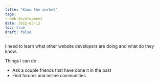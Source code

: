 ```yaml
---
title: "Know the market"
tags:
- web-development
date: 2022-03-13
toc: true
draft: false
---
```


I need to learn what other website developers are doing and what do they know.

Things I can do:
- Ask a couple friends that have done it in the past
- Find forums and online communities